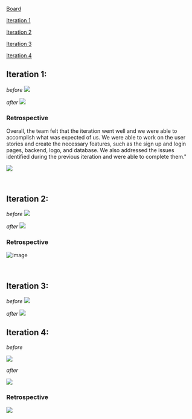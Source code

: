 [Board](https://github.com/orgs/FEUP-LEIC-ES-2022-23/projects/67)

[Iteration 1](#iteration-1)

[Iteration 2](#iteration-2)

[Iteration 3](#iteration-3)

[Iteration 4](#iteration-4)

## Iteration 1:

*before*
![](/docs/iteration1before.png)


*after*
![](/docs/iteration1after.png)

### Retrospective
Overall, the team felt that the iteration went well 
and we were able to accomplish what was expected of us.
We were able to work on the user stories and create the necessary features, 
such as the sign up and login pages, backend, logo, and database. 
We also addressed the issues identified during the previous iteration 
and were able to complete them."

![](/docs/iteration1retrospective.png)

<br>

## Iteration 2:

*before*
![](/docs/iteration2before.png)


*after*
![](/docs/iteration2after.png)

### Retrospective

![image](https://user-images.githubusercontent.com/92671491/235512645-f62c98c7-3335-434c-84fc-31dddf55afea.png)

<br>

## Iteration 3:

*before*
![](/docs/iteration3before.png)

*after*
![](/docs/iteration3after.png)

## Iteration 4:

*before*

![](/docs/iteration4before.png)

*after*

![](/docs/iteration4after.png)

### Retrospective

![](/docs/iteration4retrospective.png)



